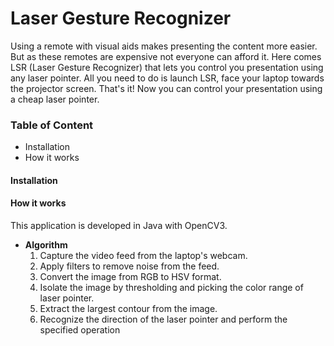 # Laser Gesture Recognizer
Using a remote with visual aids makes presenting the content more easier. But as these remotes are expensive not everyone can afford it.
Here comes LSR (Laser Gesture Recognizer) that lets you control you presentation using any laser pointer. All you need to do is launch LSR, face your laptop towards the projector screen. That's it! Now you can control your presentation using a cheap laser pointer.

### Table of Content
 * Installation
 * How it works
 
#### Installation
  #### How it works
  This application is developed in Java with OpenCV3.
  * **Algorithm**
    1. Capture the video feed from the laptop's webcam.
    2. Apply filters to remove noise from the feed.
    3. Convert the image from RGB to HSV format.
    4. Isolate the image by thresholding and picking the color range of laser pointer.
    5. Extract the largest contour from the image.
    6. Recognize the direction of the laser pointer and perform the specified operation
